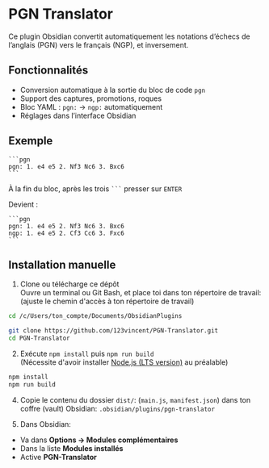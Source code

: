 # PGN Translator

Ce plugin Obsidian convertit automatiquement les notations d’échecs de l’anglais (PGN) vers le français (NGP), et inversement.

## Fonctionnalités

- Conversion automatique à la sortie du bloc de code `pgn`
- Support des captures, promotions, roques
- Bloc YAML : `pgn:` → `ngp:` automatiquement
- Réglages dans l’interface Obsidian

## Exemple

````
```pgn
pgn: 1. e4 e5 2. Nf3 Nc6 3. Bxc6
```
````
À la fin du bloc, après les trois ` ``` ` presser sur `ENTER`

Devient :

````
```pgn
pgn: 1. e4 e5 2. Nf3 Nc6 3. Bxc6
ngp: 1. e4 e5 2. Cf3 Cc6 3. Fxc6
```
````

## Installation manuelle

1. Clone ou télécharge ce dépôt<br/>
Ouvre un terminal ou Git Bash, et place toi dans ton répertoire de travail:<br/>
(ajuste le chemin d'accès à ton répertoire de travail)
```bash
cd /c/Users/ton_compte/Documents/ObsidianPlugins
```
```bash
git clone https://github.com/123vincent/PGN-Translator.git
cd PGN-Translator
```

2. Exécute `npm install` puis `npm run build`<br/>
(Nécessite d'avoir installer [Node.js (LTS version)](https://nodejs.org/) au préalable)
```bash
npm install
npm run build
```

4. Copie le contenu du dossier `dist/`: (`main.js`, `manifest.json`) dans ton coffre (vault) Obsidian: `.obsidian/plugins/pgn-translator`

5. Dans Obsidian:
 - Va dans **Options → Modules complémentaires**
 - Dans la liste **Modules installés**
 - Active **PGN-Translator**
